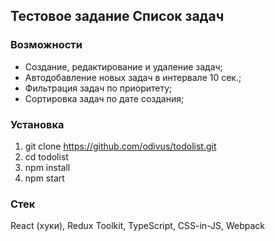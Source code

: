 ## Тестовое задание Список задач
### Возможности
- Создание, редактирование и удаление задач;
- Автодобавление новых задач в интервале 10 сек.;
- Фильтрация задач по приоритету;
- Сортировка задач по дате создания;
### Установка
1. git clone https://github.com/odivus/todolist.git
2. cd todolist
3. npm install
4. npm start
### Стек
React (хуки), Redux Toolkit, TypeScript, CSS-in-JS, Webpack 
